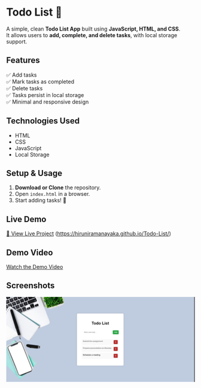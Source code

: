 # Todo List 📝

A simple, clean **Todo List App** built using **JavaScript, HTML, and CSS**.  
It allows users to **add, complete, and delete tasks**, with local storage support.

## **Features**
✅ Add tasks  
✅ Mark tasks as completed  
✅ Delete tasks  
✅ Tasks persist in local storage  
✅ Minimal and responsive design  

## **Technologies Used**
- HTML
- CSS
- JavaScript
- Local Storage

## **Setup & Usage**
1. **Download or Clone** the repository.
2. Open `index.html` in a browser.
3. Start adding tasks! 🎯

## **Live Demo**
[🔗 View Live Project](#) (https://hiruniramanayaka.github.io/Todo-List/)

## **Demo Video**
[Watch the Demo Video](https://youtu.be/EyD6oyYgqLk)

## **Screenshots**
![Todo App UI](./assests/Screenshot.jpg)